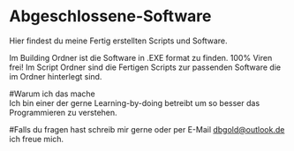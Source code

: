 # Abgeschlossene-Software
Hier findest du meine Fertig erstellten Scripts und Software.

Im Building Ordner ist die Software in .EXE format zu finden. 100% Viren frei!
Im Script Ordner sind die Fertigen Scripts zur passenden Software die im Ordner hinterlegt sind.

#Warum ich das mache<br>
Ich bin einer der gerne Learning-by-doing betreibt um so besser das Programmieren zu verstehen.

#Falls du fragen hast schreib mir gerne oder per E-Mail dbgold@outlook.de ich freue mich.
